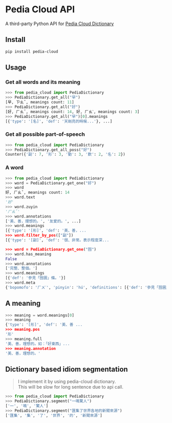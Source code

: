 # Pedia Cloud API

A third-party Python API for [Pedia Cloud Dictionary](https://pedia.cloud.edu.tw/)

## Install

```bash
pip install pedia-cloud
```

## Usage

### Get all words and its meaning

```python
>>> from pedia_cloud import PediaDictionary
>>> PediaDictionary.get_all("早")
[早, ㄗㄠˇ, meanings count: 11]
>>> PediaDictionary.get_all("好")
[好, ㄏㄠˇ, meanings count: 14, 好, ㄏㄠˋ, meanings count: 3]
>>> PediaDictionary.get_all("早")[0].meanings
[{'type': '[名]', 'def': '天剛亮的時候...'}, ...]
```

### Get all possible part-of-speech

```python
>>> from pedia_cloud import PediaDictionary
>>> PediaDictionary.get_all_poss("好")
Counter({'副': 7, '形': 3, '動': 3, '歎': 2, '名': 2})
```

### A word

```python
>>> from pedia_cloud import PediaDictionary
>>> word = PediaDictionary.get_one("好")
>>> word
好, ㄏㄠˇ, meanings count: 14
>>> word.text
'好'
>>> word.zuyin
'ㄏㄠˇ'
>>> word.annotations
['美、善，理想的。', '友愛的。', ...]
>>> word.meanings
[{'type': '[形]', 'def': '美、善，...
>>> word.filter_by_pos(["副"])
[{'type': '[副]', 'def': '很、非常。表示程度深...

>>> word = PediaDictionary.get_one("囫")
>>> word.has_meaning
False
>>> word.annotations
['完整、整個。']
>>> word.meanings
[{'def': '參見「囫圇」條。'}]
>>> word.meta
{'bopomofo': 'ㄏㄨˊ', 'pinyin': 'hú', 'definitions': [{'def': '參見「囫圇」條。'}]}
```

## A meaning

```python
>>> meaning = word.meanings[0]
>>> meaning
{'type': '[形]', 'def': '美、善 ...
>>> meaning.pos
'形'
>>> meaning.full
'美、善，理想的。如：「好東西」...
>>> meaning.annotation
'美、善，理想的。'
```

## Dictionary based idiom segmentation

> I implement it by using pedia-cloud dictionary.  
> This will be slow for long sentence due to api call.

```python
>>> from pedia_cloud import PediaDictionary
>>> PediaDictionary.segment("一鳴驚人")
['一', '鳴', '驚人']
>>> PediaDictionary.segment("匯集了世界各地的新聞來源")
['匯集', '集', '了', '世界', '的', '新聞來源']
```
